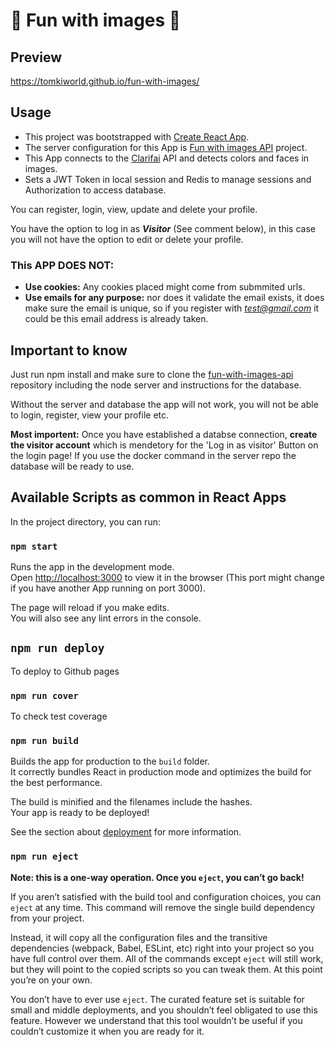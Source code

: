 # 🥳 Fun with images 🥳

## Preview
https://tomkiworld.github.io/fun-with-images/

## Usage
- This project was bootstrapped with [Create React App](https://github.com/facebook/create-react-app).
- The server configuration for this App is [Fun with images API](https://github.com/TomKiWorld/fun-with-images-api) project.
- This App connects to the [Clarifai](https://www.clarifai.com/) API and detects colors and faces in images.
- Sets a JWT Token in local session and Redis to manage sessions and Authorization to access database. 

You can register, login, view, update and delete your profile.

You have the option to log in as ***Visitor*** (See comment below), in this case you will not have the option to edit or delete your profile.

### This APP DOES NOT:

- **Use cookies:** Any cookies placed might come from submmited urls.
- **Use emails for any purpose:** nor does it validate the email exists, it does make sure the email is unique, so if you register with *test@gmail.com* it could be this email address is already taken.

## Important to know
Just run npm install and make sure to clone the [fun-with-images-api](https://github.com/TomKiWorld/fun-with-images-api) repository including the node server and instructions for the database.

Without the server and database the app will not work, you will not be able to login, register, view your profile etc.

**Most importent:** Once you have established a databse connection, **create the visitor account** which is mendetory for the 'Log in as visitor' Button on the login page! If you use the docker command in the server repo the database will be ready to use.

## Available Scripts as common in React Apps

In the project directory, you can run:

### `npm start`
Runs the app in the development mode.<br />
Open [http://localhost:3000](http://localhost:3000) to view it in the browser (This port might change if you have another App running on port 3000).

The page will reload if you make edits.<br />
You will also see any lint errors in the console.

## `npm run deploy`
To deploy to Github pages

### `npm run cover`
To check test coverage

### `npm run build`
Builds the app for production to the `build` folder.<br />
It correctly bundles React in production mode and optimizes the build for the best performance.

The build is minified and the filenames include the hashes.<br />
Your app is ready to be deployed!

See the section about [deployment](https://facebook.github.io/create-react-app/docs/deployment) for more information.

### `npm run eject`

**Note: this is a one-way operation. Once you `eject`, you can’t go back!**

If you aren’t satisfied with the build tool and configuration choices, you can `eject` at any time. This command will remove the single build dependency from your project.

Instead, it will copy all the configuration files and the transitive dependencies (webpack, Babel, ESLint, etc) right into your project so you have full control over them. All of the commands except `eject` will still work, but they will point to the copied scripts so you can tweak them. At this point you’re on your own.

You don’t have to ever use `eject`. The curated feature set is suitable for small and middle deployments, and you shouldn’t feel obligated to use this feature. However we understand that this tool wouldn’t be useful if you couldn’t customize it when you are ready for it.

